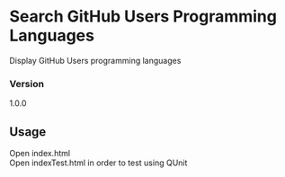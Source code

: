 # Search GitHub Users Programming Languages

Display GitHub Users programming languages

### Version
1.0.0

## Usage

Open index.html
<br/>
Open indexTest.html in order to test using QUnit
